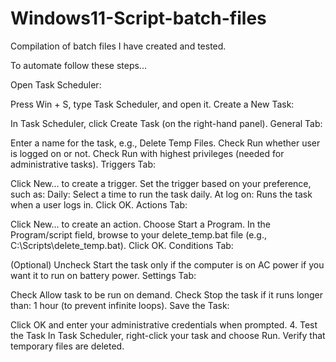# Windows11-Script-batch-files
Compilation of batch files I have created and tested.

To automate follow these steps...

Open Task Scheduler:

Press Win + S, type Task Scheduler, and open it.
Create a New Task:

In Task Scheduler, click Create Task (on the right-hand panel).
General Tab:

Enter a name for the task, e.g., Delete Temp Files.
Check Run whether user is logged on or not.
Check Run with highest privileges (needed for administrative tasks).
Triggers Tab:

Click New... to create a trigger.
Set the trigger based on your preference, such as:
Daily: Select a time to run the task daily.
At log on: Runs the task when a user logs in.
Click OK.
Actions Tab:

Click New... to create an action.
Choose Start a Program.
In the Program/script field, browse to your delete_temp.bat file (e.g., C:\Scripts\delete_temp.bat).
Click OK.
Conditions Tab:

(Optional) Uncheck Start the task only if the computer is on AC power if you want it to run on battery power.
Settings Tab:

Check Allow task to be run on demand.
Check Stop the task if it runs longer than: 1 hour (to prevent infinite loops).
Save the Task:

Click OK and enter your administrative credentials when prompted.
4. Test the Task
In Task Scheduler, right-click your task and choose Run.
Verify that temporary files are deleted.
